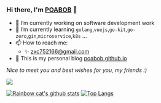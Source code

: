 ### Hi there\, I'm [POABOB](https://github.com/POABOB) 👋  

- 🔭  I’m currently working on software development work 
- 🌱  I’m currently learning `golang`,`vuejs`,`go-kit`,`go-zero`,`gin`,`microservice`,`k8s` ...
- 📫  How to reach me: 
    -  ✨ zxc752166@gmail.com
- 🚀  This is my personal blog [poabob.github.io](https://poabob.github.io)


*Nice to meet you and best wishes for you, my friends :)* 

![](https://komarev.com/ghpvc/?username=POABOB&style=for-the-badge)


[![Rainbow cat's github stats](https://github-readme-stats.vercel.app/api?username=POABOB&count_private=true&show_icons=true&theme=dark)](https://github.com/anuraghazra/github-readme-stats)
[![Top Langs](https://github-readme-stats.vercel.app/api/top-langs/?username=POABOB&layout=compact&theme=dark&hide=html,css,kotlin,dockerfile,perl,makefile,python,Tcl,c)](https://github.com/anuraghazra/github-readme-stats)



<!--
**POABOB/POABOB** is a ✨ _special_ ✨ repository because its `README.md` (this file) appears on your GitHub profile.

Here are some ideas to get you started:

- 🔭 I’m currently working on ...
- 🌱 I’m currently learning ...
- 👯 I’m looking to collaborate on ...
- 🤔 I’m looking for help with ...
- 💬 Ask me about ...
- 📫 How to reach me: ...
- 😄 Pronouns: ...
- ⚡ Fun fact: ...
-->

